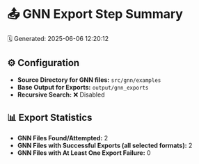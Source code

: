 # 📤 GNN Export Step Summary

🗓️ Generated: 2025-06-06 12:20:12

## ⚙️ Configuration
- **Source Directory for GNN files:** `src/gnn/examples`
- **Base Output for Exports:** `output/gnn_exports`
- **Recursive Search:** ❌ Disabled

## 📊 Export Statistics
- **GNN Files Found/Attempted:** 2
- **GNN Files with Successful Exports (all selected formats):** 2
- **GNN Files with At Least One Export Failure:** 0
